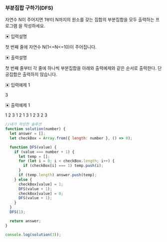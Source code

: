 ### 부분집합 구하기(DFS)

자연수 N이 주어지면 1부터 N까지의 원소를 갖는 집합의 부분집합을 모두 출력하는 프로그램
을 작성하세요.

▣ 입력설명

첫 번째 줄에 자연수 N(1<=N<=10)이 주어집니다.

▣ 출력설명

첫 번째 줄부터 각 줄에 하나씩 부분집합을 아래와 출력예제와 같은 순서로 출력한다.
단 공집합은 출력하지 않습니다.

▣ 입력예제 1

3

▣ 출력예제 1

1 2 3
1 2
1 3
1
2 3
2
3

```javascript
//내가 작성한 솔루션
function solution(number) {
  let answer = [];
  let checkBox = Array.from({ length: number }, () => 0);

  function DFS(value) {
    if (value === number + 1) {
      let temp = [];
      for (let i = 0; i < checkBox.length; i++) {
        if (checkBox[i] === 1) temp.push(i);
      }
      if (temp.length) answer.push(temp);
    } else {
      checkBox[value] = 1;
      DFS(value + 1);
      checkBox[value] = 0;
      DFS(value + 1);
    }
  }
  DFS(1);

  return answer;
}

console.log(solution(3));
```
